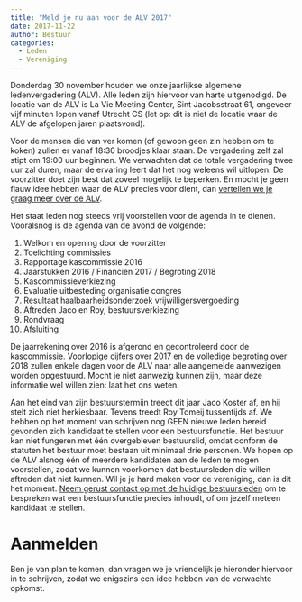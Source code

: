 ```yaml
---
title: "Meld je nu aan voor de ALV 2017"
date: 2017-11-22
author: Bestuur
categories: 
  - Leden
  - Vereniging
---
```

Donderdag 30 november houden we onze jaarlijkse algemene ledenvergadering (ALV). Alle leden zijn hiervoor van harte uitgenodigd. De locatie van de ALV is La Vie Meeting Center, Sint Jacobsstraat 61, ongeveer vijf minuten lopen vanaf Utrecht CS (let op: dit is niet de locatie waar de ALV de afgelopen jaren plaatsvond).

Voor de mensen die van ver komen (of gewoon geen zin hebben om te koken) zullen er vanaf 18:30 broodjes klaar staan. De vergadering zelf zal stipt om 19:00 uur beginnen. We verwachten dat de totale vergadering twee uur zal duren, maar de ervaring leert dat het nog weleens wil uitlopen. De voorzitter doet zijn best dat zoveel mogelijk te beperken. En mocht je geen flauw idee hebben waar de ALV precies voor dient, dan [vertellen we je graag meer over de ALV](https://fronteers.nl/vereniging/alv).

Het staat leden nog steeds vrij voorstellen voor de agenda in te dienen. Vooralsnog is de agenda van de avond de volgende:

1. Welkom en opening door de voorzitter
2. Toelichting commissies
3. Rapportage kascommissie 2016
4. Jaarstukken 2016 / Financiën 2017 / Begroting 2018
5. Kascommissieverkiezing
6. Evaluatie uitbesteding organisatie congres
7. Resultaat haalbaarheidsonderzoek vrijwilligersvergoeding
8. Aftreden Jaco en Roy, bestuursverkiezing
9. Rondvraag
10. Afsluiting

De jaarrekening over 2016 is afgerond en gecontroleerd door de kascommissie. Voorlopige cijfers over 2017 en de volledige begroting over 2018 zullen enkele dagen voor de ALV naar alle aangemelde aanwezigen worden opgestuurd. Mocht je niet aanwezig kunnen zijn, maar deze informatie wel willen zien: laat het ons weten.

Aan het eind van zijn bestuurstermijn treedt dit jaar Jaco Koster af, en hij stelt zich niet herkiesbaar. Tevens treedt Roy Tomeij tussentijds af. We hebben op het moment van schrijven nog GEEN nieuwe leden bereid gevonden zich kandidaat te stellen voor een bestuursfunctie. Het bestuur kan niet fungeren met één overgebleven bestuurslid, omdat conform de statuten het bestuur moet bestaan uit minimaal drie personen. We hopen op de ALV alsnog één of meerdere kandidaten aan de leden te mogen voorstellen, zodat we kunnen voorkomen dat bestuursleden die willen aftreden dat niet kunnen. Wil je je hard maken voor de vereniging, dan is dit het moment. [Neem gerust contact op met de huidige bestuursleden](mailto:bestuur@lists.fronteers.nl) om te bespreken wat een bestuursfunctie precies inhoudt, of om jezelf meteen kandidaat te stellen.

# Aanmelden

Ben je van plan te komen, dan vragen we je vriendelijk je hieronder hiervoor in te schrijven, zodat we enigszins een idee hebben van de verwachte opkomst.
 